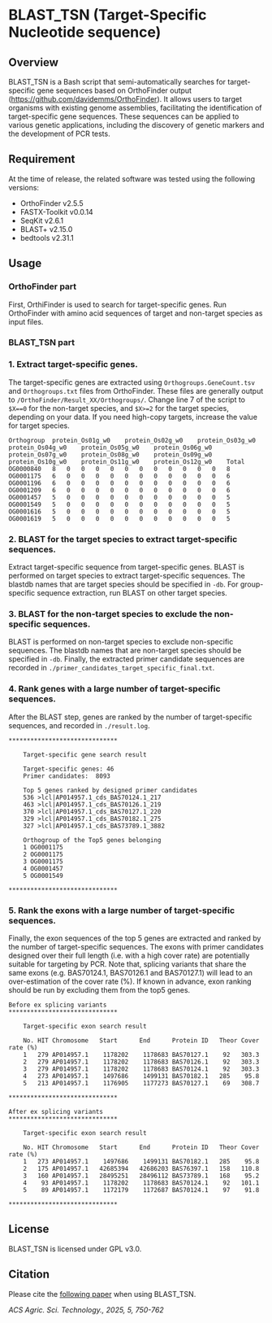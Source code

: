 # BLAST_TSN (Target-Specific Nucleotide sequence)
## Overview
BLAST_TSN is a Bash script that semi-automatically searches for target-specific gene sequences based on OrthoFinder output (https://github.com/davidemms/OrthoFinder). It allows users to target organisms with existing genome assemblies, facilitating the identification of target-specific gene sequences. These sequences can be applied to various genetic applications, including the discovery of genetic markers and the development of PCR tests.

## Requirement
At the time of release, the related software was tested using the following versions:
<br>
* OrthoFinder v2.5.5
* FASTX-Toolkit v0.0.14
* SeqKit v2.6.1
* BLAST+ v2.15.0
* bedtools v2.31.1

## Usage
### OrthoFinder part
First, OrthiFinder is used to search for target-specific genes. Run OrthoFinder with amino acid sequences of target and non-target species as input files.

### BLAST_TSN part
### 1. Extract target-specific genes.
The target-specific genes are extracted using ```Orthogroups.GeneCount.tsv``` and ```Orthogroups.txt``` files from OrthoFinder. These files are generally output to ```/OrthoFinder/Result_XX/Orthogroups/```. Change line 7 of the script to ```$X==0``` for the non-target species, and ```$X>=2``` for the target species, depending on your data. If you need high-copy targets, increase the value for target species.
```
Orthogroup	protein_Os01g_w0	protein_Os02g_w0	protein_Os03g_w0	protein_Os04g_w0	protein_Os05g_w0	protein_Os06g_w0	protein_Os07g_w0	protein_Os08g_w0	protein_Os09g_w0	protein_Os10g_w0	protein_Os11g_w0	protein_Os12g_w0	Total
OG0000840	8	0	0	0	0	0	0	0	0	0	0	0	8
OG0001175	6	0	0	0	0	0	0	0	0	0	0	0	6
OG0001196	6	0	0	0	0	0	0	0	0	0	0	0	6
OG0001209	6	0	0	0	0	0	0	0	0	0	0	0	6
OG0001457	5	0	0	0	0	0	0	0	0	0	0	0	5
OG0001549	5	0	0	0	0	0	0	0	0	0	0	0	5
OG0001616	5	0	0	0	0	0	0	0	0	0	0	0	5
OG0001619	5	0	0	0	0	0	0	0	0	0	0	0	5
```
### 2. BLAST for the target species to extract target-specific sequences.
Extract target-specific sequence from target-specific genes. BLAST is performed on target species to extract target-specific sequences. The blastdb names that are target species should be specified in ```-db```. For group-specific sequence extraction, run BLAST on other target species. 

### 3. BLAST for the non-target species to exclude the non-specific sequences.
BLAST is performed on non-target species to exclude non-specific sequences. The blastdb names that are non-target species should be specified in ```-db```.
Finally, the extracted primer candidate sequences are recorded in ```./primer_candidates_target_specific_final.txt```.

### 4. Rank genes with a large number of target-specific sequences.
After the BLAST step, genes are ranked by the number of target-specific sequences, and recorded in ```./result.log```.
```
******************************

    Target-specific gene search result

    Target-specific genes: 46
    Primer candidates:  8093

    Top 5 genes ranked by designed primer candidates
    536 >lcl|AP014957.1_cds_BAS70124.1_217
    463 >lcl|AP014957.1_cds_BAS70126.1_219
    370 >lcl|AP014957.1_cds_BAS70127.1_220
    329 >lcl|AP014957.1_cds_BAS70182.1_275
    327 >lcl|AP014957.1_cds_BAS73789.1_3882

    Orthogroup of the Top5 genes belonging
    1 OG0001175
    2 OG0001175
    3 OG0001175
    4 OG0001457
    5 OG0001549

******************************
```

### 5. Rank the exons with a large number of target-specific sequences.
Finally, the exon sequences of the top 5 genes are extracted and ranked by the number of target-specific sequences. The exons with primer candidates designed over their full length (i.e. with a high cover rate) are potentially suitable for targeting by PCR. Note that, splicing variants that share the same exons (e.g. BAS70124.1, BAS70126.1 and BAS70127.1) will lead to an over-estimation of the cover rate (%). If known in advance, exon ranking should be run by excluding them from the top5 genes.
```
Before ex splicing variants
******************************

    Target-specific exon search result

    No. HIT Chromosome   Start      End      Protein ID   Theor Cover rate (%)
    1   279 AP014957.1    1178202    1178683 BAS70127.1    92   303.3
    2   279 AP014957.1    1178202    1178683 BAS70126.1    92   303.3
    3   279 AP014957.1    1178202    1178683 BAS70124.1    92   303.3
    4   273 AP014957.1    1497686    1499131 BAS70182.1   285    95.8
    5   213 AP014957.1    1176905    1177273 BAS70127.1    69   308.7

******************************
```

```
After ex splicing variants
******************************

    Target-specific exon search result

    No. HIT Chromosome   Start      End      Protein ID   Theor Cover rate (%)
    1   273 AP014957.1    1497686    1499131 BAS70182.1   285    95.8
    2   175 AP014957.1   42685394   42686203 BAS76397.1   158   110.8
    3   160 AP014957.1   28495251   28496112 BAS73789.1   168    95.2
    4    93 AP014957.1    1178202    1178683 BAS70124.1    92   101.1
    5    89 AP014957.1    1172179    1172687 BAS70124.1    97    91.8

******************************
```

## License
BLAST_TSN is licensed under GPL v3.0.

## Citation
Please cite the [following paper](https://pubs.acs.org/doi/10.1021/acsagscitech.4c00661) when using BLAST_TSN.

_ACS Agric. Sci. Technology., 2025, 5, 750-762_
